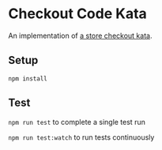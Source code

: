# Checkout Code Kata

An implementation of [a store checkout kata](http://codekata.com/kata/kata09-back-to-the-checkout/).

## Setup
`npm install`

## Test
`npm run test` to complete a single test run

`npm run test:watch` to run tests continuously